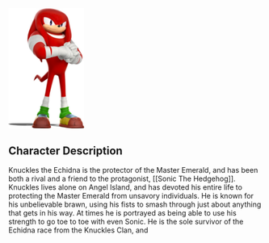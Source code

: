 <img src="KNUCKLESMAIN.jpg" width="150"> 

## Character Description

Knuckles the Echidna is the protector of the Master Emerald, and has been both a rival and a friend to the protagonist, [[Sonic The Hedgehog]]. Knuckles lives alone on Angel Island, and has devoted his entire life to protecting the Master Emerald from unsavory individuals. He is known for his unbelievable brawn, using his fists to smash through just about anything that gets in his way. At times he is portrayed as being able to use his strength to go toe to toe with even Sonic. He is the sole survivor of the Echidna race from the Knuckles Clan, and 